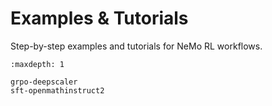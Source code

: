 # Examples & Tutorials

Step-by-step examples and tutorials for NeMo RL workflows.

```{toctree}
:maxdepth: 1

grpo-deepscaler
sft-openmathinstruct2
``` 
